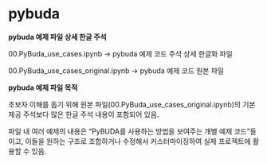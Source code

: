 # pybuda
**pybuda 예제 파일 상세 한글 주석**

00.PyBuda_use_cases.ipynb -> pybuda 예제 코드 주석 상세 한글화 파일

00.PyBuda_use_cases_original.ipynb -> pybuda 예제 코드 원본 파일

**pybuda 예제 파일 목적**

초보자 이해를 돕기 위해 원본 파일(00.PyBuda_use_cases_original.ipynb)의 기본 제공 주석보다 많은 한글 주석 내용이 포함되어 있음.

파일 내 여러 예제의 내용은 “PyBUDA를 사용하는 방법을 보여주는 개별 예제 코드”들이고, 이들을 원하는 구조로 조합하거나 수정해서 커스터마이징하여 실제 프로젝트에 활용할 수 있음.

